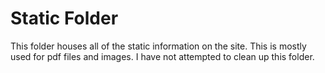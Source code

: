 Static Folder
=============

This folder houses all of the static information on the site. This is mostly used for pdf files and images. I have not attempted to clean up this folder.

